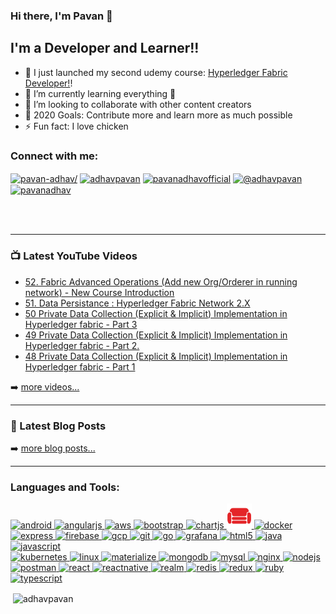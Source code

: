 ### Hi there, I'm Pavan  👋

## I'm a Developer and Learner!!

- 🔭 I just launched my second udemy course: [Hyperledger Fabric Developer!][course]!
- 🌱 I’m currently learning everything 🤣
- 👯 I’m looking to collaborate with other content creators
- 🥅 2020 Goals: Contribute more and learn more as much possible
- ⚡ Fun fact: I love chicken 


<h3 align="left">Connect with me:</h3>
<p align="left">
<a href="https://linkedin.com/in/pavan-adhav/" target="blank"><img align="center" src="https://cdn.jsdelivr.net/npm/simple-icons@3.0.1/icons/linkedin.svg" alt="pavan-adhav/" height="30" width="40" /></a>
<a href="https://fb.com/adhavpavan" target="blank"><img align="center" src="https://cdn.jsdelivr.net/npm/simple-icons@3.0.1/icons/facebook.svg" alt="adhavpavan" height="30" width="40" /></a>
<a href="https://instagram.com/pavanadhavofficial" target="blank"><img align="center" src="https://cdn.jsdelivr.net/npm/simple-icons@3.0.1/icons/instagram.svg" alt="pavanadhavofficial" height="30" width="40" /></a>
<a href="https://medium.com/@adhavpavan" target="blank"><img align="center" src="https://cdn.jsdelivr.net/npm/simple-icons@3.0.1/icons/medium.svg" alt="@adhavpavan" height="30" width="40" /></a>
<a href="https://www.youtube.com/c/pavanadhav" target="blank"><img align="center" src="https://cdn.jsdelivr.net/npm/simple-icons@3.0.1/icons/youtube.svg" alt="pavanadhav" height="30" width="40" /></a>
</p>
<br />
<br />

---

### 📺 Latest YouTube Videos

<!-- YOUTUBE:START -->
- [52. Fabric Advanced Operations (Add new Org/Orderer in running network) - New  Course Introduction](https://www.youtube.com/watch?v=JKWvBwTiHb8)
- [51. Data Persistance :  Hyperledger Fabric Network 2.X](https://www.youtube.com/watch?v=punEiTpDTUU)
- [50 Private Data Collection (Explicit & Implicit) Implementation in Hyperledger fabric - Part 3](https://www.youtube.com/watch?v=1e8qqSwF6LE)
- [49  Private Data  Collection (Explicit & Implicit) Implementation in Hyperledger fabric - Part 2.](https://www.youtube.com/watch?v=N-o4qL29ym8)
- [48  Private Data  Collection (Explicit & Implicit) Implementation in Hyperledger fabric - Part 1](https://www.youtube.com/watch?v=QSE9ucGOfDE)
<!-- YOUTUBE:END -->

➡️ [more videos...](https://youtube.com/c/PavanAdhav)

---

### 📕 Latest Blog Posts

<!-- BLOG-POST-LIST:START -->
<!-- BLOG-POST-LIST:END -->

➡️ [more blog posts...](https://medium.com/@adhavpavan)

---



<h3 align="left">Languages and Tools:</h3>
<p align="left"> <a href="https://developer.android.com" target="_blank"> <img src="https://devicons.github.io/devicon/devicon.git/icons/android/android-original-wordmark.svg" alt="android" width="40" height="40"/> </a> <a href="https://angular.io" target="_blank"> <img src="https://devicons.github.io/devicon/devicon.git/icons/angularjs/angularjs-original.svg" alt="angularjs" width="40" height="40"/> </a> <a href="https://aws.amazon.com" target="_blank"> <img src="https://devicons.github.io/devicon/devicon.git/icons/amazonwebservices/amazonwebservices-original-wordmark.svg" alt="aws" width="40" height="40"/> </a> <a href="https://getbootstrap.com" target="_blank"> <img src="https://devicons.github.io/devicon/devicon.git/icons/bootstrap/bootstrap-plain.svg" alt="bootstrap" width="40" height="40"/> </a> <a href="https://www.chartjs.org" target="_blank"> <img src="https://www.chartjs.org/media/logo-title.svg" alt="chartjs" width="40" height="40"/> </a> <a href="https://couchdb.apache.org/" target="_blank"> <img src="https://raw.githubusercontent.com/devicons/devicon/0d6c64dbbf311879f7d563bfc3ccf559f9ed111c/icons/couchdb/couchdb-original.svg" alt="couchdb" width="40" height="40"/> </a> <a href="https://www.docker.com/" target="_blank"> <img src="https://devicons.github.io/devicon/devicon.git/icons/docker/docker-original-wordmark.svg" alt="docker" width="40" height="40"/> </a> <a href="https://expressjs.com" target="_blank"> <img src="https://devicons.github.io/devicon/devicon.git/icons/express/express-original-wordmark.svg" alt="express" width="40" height="40"/> </a> <a href="https://firebase.google.com/" target="_blank"> <img src="https://www.vectorlogo.zone/logos/firebase/firebase-icon.svg" alt="firebase" width="40" height="40"/> </a> <a href="https://cloud.google.com" target="_blank"> <img src="https://www.vectorlogo.zone/logos/google_cloud/google_cloud-icon.svg" alt="gcp" width="40" height="40"/> </a> <a href="https://git-scm.com/" target="_blank"> <img src="https://www.vectorlogo.zone/logos/git-scm/git-scm-icon.svg" alt="git" width="40" height="40"/> </a> <a href="https://golang.org" target="_blank"> <img src="https://devicons.github.io/devicon/devicon.git/icons/go/go-original.svg" alt="go" width="40" height="40"/> </a> <a href="https://grafana.com" target="_blank"> <img src="https://www.vectorlogo.zone/logos/grafana/grafana-icon.svg" alt="grafana" width="40" height="40"/> </a> <a href="https://www.w3.org/html/" target="_blank"> <img src="https://devicons.github.io/devicon/devicon.git/icons/html5/html5-original-wordmark.svg" alt="html5" width="40" height="40"/> </a> <a href="https://www.java.com" target="_blank"> <img src="https://devicons.github.io/devicon/devicon.git/icons/java/java-original-wordmark.svg" alt="java" width="40" height="40"/> </a> <a href="https://developer.mozilla.org/en-US/docs/Web/JavaScript" target="_blank"> <img src="https://devicons.github.io/devicon/devicon.git/icons/javascript/javascript-original.svg" alt="javascript" width="40" height="40"/> </a>
  <br/>
  <a href="https://kubernetes.io" target="_blank"> <img src="https://www.vectorlogo.zone/logos/kubernetes/kubernetes-icon.svg" alt="kubernetes" width="40" height="40"/> </a> <a href="https://www.linux.org/" target="_blank"> <img src="https://devicons.github.io/devicon/devicon.git/icons/linux/linux-original.svg" alt="linux" width="40" height="40"/> </a> <a href="https://materializecss.com/" target="_blank"> <img src="https://raw.githubusercontent.com/prplx/svg-logos/5585531d45d294869c4eaab4d7cf2e9c167710a9/svg/materialize.svg" alt="materialize" width="40" height="40"/> </a> <a href="https://www.mongodb.com/" target="_blank"> <img src="https://devicons.github.io/devicon/devicon.git/icons/mongodb/mongodb-original-wordmark.svg" alt="mongodb" width="40" height="40"/> </a> <a href="https://www.mysql.com/" target="_blank"> <img src="https://devicons.github.io/devicon/devicon.git/icons/mysql/mysql-original-wordmark.svg" alt="mysql" width="40" height="40"/> </a> <a href="https://www.nginx.com" target="_blank"> <img src="https://devicons.github.io/devicon/devicon.git/icons/nginx/nginx-original.svg" alt="nginx" width="40" height="40"/> </a> <a href="https://nodejs.org" target="_blank"> <img src="https://devicons.github.io/devicon/devicon.git/icons/nodejs/nodejs-original-wordmark.svg" alt="nodejs" width="40" height="40"/> </a> <a href="https://postman.com" target="_blank"> <img src="https://www.vectorlogo.zone/logos/getpostman/getpostman-icon.svg" alt="postman" width="40" height="40"/> </a> <a href="https://reactjs.org/" target="_blank"> <img src="https://devicons.github.io/devicon/devicon.git/icons/react/react-original-wordmark.svg" alt="react" width="40" height="40"/> </a> <a href="https://reactnative.dev/" target="_blank"> <img src="https://reactnative.dev/img/header_logo.svg" alt="reactnative" width="40" height="40"/> </a> <a href="https://realm.io/" target="_blank"> <img src="https://raw.githubusercontent.com/bestofjs/bestofjs-webui/8665e8c267a0215f3159df28b33c365198101df5/public/logos/realm.svg" alt="realm" width="40" height="40"/> </a> <a href="https://redis.io" target="_blank"> <img src="https://devicons.github.io/devicon/devicon.git/icons/redis/redis-original-wordmark.svg" alt="redis" width="40" height="40"/> </a> <a href="https://redux.js.org" target="_blank"> <img src="https://devicons.github.io/devicon/devicon.git/icons/redux/redux-original.svg" alt="redux" width="40" height="40"/> </a> <a href="https://www.ruby-lang.org/en/" target="_blank"> <img src="https://devicons.github.io/devicon/devicon.git/icons/ruby/ruby-original-wordmark.svg" alt="ruby" width="40" height="40"/> </a> <a href="https://www.typescriptlang.org/" target="_blank"> <img src="https://devicons.github.io/devicon/devicon.git/icons/typescript/typescript-original.svg" alt="typescript" width="40" height="40"/> </a> </p>



<p>&nbsp;<img align="center" src="https://github-readme-stats.vercel.app/api?username=adhavpavan&show_icons=true&locale=en" alt="adhavpavan" /></p>



[course]: https://www.udemy.com/course/hyperledger-fabric-2x-multi-host-deployment/?referralCode=31EE4C6658DE618634A8
[youtube]: https://youtube.com/c/PavanAdhav
[instagram]: https://www.instagram.com/pavanadhavofficial/
[linkedin]: https://www.linkedin.com/in/pavan-adhav/
[hyperledgerfabric]: https://www.youtube.com/playlist?list=PLkwxH9e_vrAJ0WbEsFA9W3I1W-g_BTsbt
